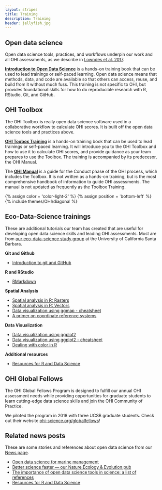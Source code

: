 ```yaml
---
layout: stripes
title: Training
description: Training
header: jellyfish.jpg
---
```


## Open data science

Open data science tools, practices, and workflows underpin our work and all OHI assessments, as we describe in [Lowndes et al. 2017](https://www.nature.com/articles/s41559-017-0160). 

[**Introduction to Open Data Science**](http://ohi-science.org/data-science-training/) is a hands-on training book that can be used to lead trainings or self-paced learning. Open data science means that methods, data, and code are available so that others can access, reuse, and build from it without much fuss. This training is not specific to OHI, but provides foundational skills for how to do reproducible research with R, RStudio, Git, and GitHub. 


## OHI Toolbox 

The OHI Toolbox is really open data science software used in a collaborative workflow to calculate OHI scores. It is built off the open data science tools and practices above.

[**OHI Toobox Training**](http://ohi-science.org/toolbox-training/) is a hands-on training book that can be used to lead trainings or self-paced learning. It will introduce you to the OHI Toolbox and how to use it to calculate OHI scores, and provide guidance as your team prepares to use the Toolbox. The training is accompanied by its predecesor, the OHI Manual.

The [**OHI Manual**](/manual) is a guide for the Conduct phase of the OHI process, which includes the Toolbox. It is not written as a hands-on training, but is the most comprehensive handbook of information to guide OHI assessments. The manual is not updated as frequently as the Toolbox Training.  

{% assign color = 'color-light-2' %}
{% assign position = 'bottom-left' %}
{% include themes/OHI/diagonal %}


## Eco-Data-Science trainings

These are additional tutorials our team has created that are useful for developing open data science skills and leading OHI assessments. Most are from [our eco-data-science study group](http://eco-data-science.github.io/) at the University of California Santa Barbara.

**Git and Github**  
- <a href="https://github.com/eco-data-science/github-intro" target="_blank">Introduction to git and GitHub</a>  

**R and RStudio**  
- <a href="https://github.com/eco-data-science/rmarkdown_R" target="_blank">RMarkdown</a>   

**Spatial Analysis**  
- <a href="https://github.com/eco-data-science/spatial-analysis-R#introduction-to-spatial-analysis-in-r" target="_blank">Spatial analysis in R: Rasters</a>  
- <a href="https://github.com/eco-data-science/spatial_analysis2_R#r-spatial-analysis-workshop-vectors-polygons-and-shapefiles" target="_blank">Spatial analysis in R: Vectors</a>  
- [Data visualization using ggmap - cheatsheet](https://github.com/OHI-Science/ohi-science.github.io/raw/3c6babb40348e62b322abadad086ece565411adf/assets/downloads/other/ggmapCheatsheet.pdf)  
- [A primer on coordinate reference systems](https://github.com/OHI-Science/ohi-science.github.io/raw/dev/assets/downloads/other/CRS.pdf)  


**Data Visualization**  
- <a href="https://rawgit.com/eco-data-science/VisualizingData/master/ggplot2_intro.html" target="_blank">Data visualization using ggplot2</a>  
- [Data visualization using ggplot2 - cheatsheet](https://github.com/OHI-Science/ohi-science.github.io/raw/dev/assets/downloads/other/ggplot2%20cheatsheet%20v2.pdf)
- [Dealing with color in R](https://github.com/OHI-Science/ohi-science.github.io/raw/dev/assets/downloads/other/ColorDec82015.pdf)  

**Additional resources**  
- <a href="http://ohi-science.org/news/Resources-for-R-and-Data-Science" target="_blank">Resources for R and Data Science</a>  


## OHI Global Fellows

The OHI Global Fellows Program is designed to fulfill our annual OHI assessment needs while providing opportunities for graduate students to learn cutting-edge data science skills and join the OHI Community of Practice. 

We piloted the program in 2018 with three UCSB graduate students. Check out their website [ohi-science.org/globalfellows](http://ohi-science.org/globalfellows/)!

## Related news posts 

These are some stories and references about open data science from our [News page](http://ohi-science.org/news). 

- [Open data science for marine management](http://ohi-science.org/news/ohi-and-open-data-science)
- [Better science faster — our Nature Ecology & Evolution pub
](http://ohi-science.org/news/better-science-faster)
- [The importance of open data science tools in science: a list of references](http://ohi-science.org/news/importance-of-open-data-science-tools)
- [Resources for R and Data Science](http://ohi-science.org/news/Resources-for-R-and-Data-Science)
 